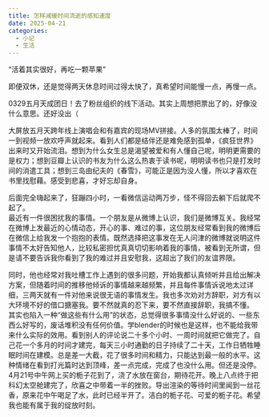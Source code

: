 ```yaml
---
title: 怎样减缓时间流逝的感知速度
date: 2025-04-21
categories:
  - 小记
  - 生活
---
```

“活着其实很好，再吃一颗苹果”

即便双休，还是觉得两天休息时间过得太快了，真希望时间能慢一点，再慢一点。

0329五月天成团日！去了粉丝组织的线下活动。其实上周想把票出了的，好像没什么意思。还好没出（

大屏放五月天跨年线上演唱会和有嘉宾的现场MV拼接。人多的氛围太棒了，时间一到视频一放欢呼声就起来。看到人们都是结伴还是难免感到孤单，《疯狂世界》出来时又开始流泪。想到为什么女生总是渴望被爱和有人懂自己呢，明明更需要的是权力；想到豆瓣上认识的书友为什么这么热衷于读书呢，明明读书也只是打发时间的消遣工具；想到三岛由纪夫的《春雪》，可能正是因为没人懂，所以才喜欢在书里找慰藉。感受到悲喜，才好忘却自身。

后面完全嗨起来了，狂蹦四小时，一看微信运动两万步，怪不得回去躺下后就爬不起了。
<br>
最近有一件很困扰我的事情。一个朋友是从微博上认识，我们是微博互关。我经常在微博上发最近的心情动态，开心的事、难过的事，这位朋友经常看到我的微博后在微信上给我发一个抱抱的表情。既然选择把这事发在无人问津的微博就说明这件事情不太好告知他人，比较私密担忧真真切切影响着我的事情，被看到无所谓，但是请不要告诉我你看到了我的难过并且安慰我，这超出了我们的友谊界限。

同时，他也经常对我吐槽工作上遇到的很多问题，开始我都认真倾听并且给出解决方案，但随着时间的推移他倾诉的事情越来越频繁，并且每件事情诉说地太过详细，三两天就有一件对他来说很无语的事情发生。我也多次劝对方辞职，对方有以大环境不好的借口搪塞我。要不然就真的忍下来，要不然直接辞职，我搞不懂。
<br>
其实也陷入一种“做这些有什么用”的状态，总觉得很多事情没什么好说的、一些东西么好写的，废话堆积没有任何价值。学blender的时候也是这样，也不能给我带来什么实际的效用。看到别人的评论说二十多个小时、一周时间就把它做完了。自己花一个多月的时间才建完，每天三小时通勤的日子持续了二十天，工作日牺牲睡眠时间在建模。总是差一大截，花了很多时间和精力，只能达到最一般的水平。这种情绪在看到打光篇时达到顶峰，差一点完成，完成了也没什么用。但还是没停。4月21号中午网上买的栀子花到了，浇了水放在窗台，期待花开。晚上八点终于把科幻太空舱建完了，欣喜之中带着一半的挫败。导出渲染的等待时间里闻到一丝花香，原来花中午喝足了水，此时已经半开了。洁白的栀子花、可爱的栀子花。希望我也能有属于我的绽放时刻。